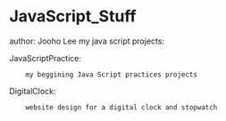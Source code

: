 # JavaScript_Stuff
author: Jooho Lee
my java script projects:

JavaScriptPractice:

        my beggining Java Script practices projects

DigitalClock:

        website design for a digital clock and stopwatch
